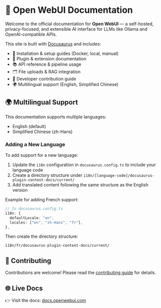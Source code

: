 # 👋 Open WebUI Documentation

Welcome to the official documentation for **Open WebUI** — a self-hosted, privacy-focused, and extensible AI interface for LLMs like Ollama and OpenAI-compatible APIs.

This site is built with [Docusaurus](https://docusaurus.io/) and includes:

- 🔧 Installation & setup guides (Docker, local, manual)
- 🧩 Plugin & extension documentation
- 📚 API reference & pipeline usage
- 🗂 File uploads & RAG integration
- 🤖 Developer contribution guide
- 🌍 Multilingual support (English, Simplified Chinese)

## 🌍 Multilingual Support

This documentation supports multiple languages:

- English (default)
- Simplified Chinese (zh-Hans)

### Adding a New Language

To add support for a new language:

1. Update the `i18n` configuration in `docusaurus.config.ts` to include your language code
2. Create a directory structure under `i18n/[language-code]/docusaurus-plugin-content-docs/current/`
3. Add translated content following the same structure as the English version

Example for adding French support:
```typescript
// In docusaurus.config.ts
i18n: {
  defaultLocale: "en",
  locales: ["en", "zh-Hans", "fr"],
},
```

Then create the directory structure:
```
i18n/fr/docusaurus-plugin-content-docs/current/
```

## 📝 Contributing

Contributions are welcome! Please read the [contributing guide](docs/tutorials/tips/contributing-tutorial.md) for details.

## 🌐 Live Docs

👉 Visit the docs: [docs.openwebui.com](https://docs.openwebui.com/)
